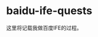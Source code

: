 # baidu-ife-quests
这里将记载我做百度IFE的过程。
<html>
<head>
<link rel="stylesheet" href="css/style.css" type="text/css" />
</head>

<body>
<div class="div-a"></div>
<div class="div-b"></div>
<div class="div-c"></div>



<body>

</html>
